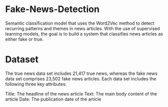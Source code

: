 # Fake-News-Detection
Semantic classification model that uses the Word2Vec method to detect recurring patterns and themes in news articles. With the use of supervised learning models, the goal is to build a system that classifies news articles as either fake or true.

# Dataset
The true news data set includes 21,417 true news, whereas the fake news data set comprises 23,502 fake news articles. Each data set includes the following three key attributes:

Title: The headline of the news article
Text: The main body content of the article
Date: The publication date of the article
